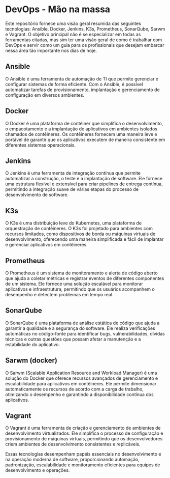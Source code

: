 # DevOps - Mão na massa

Este repositório fornece uma visão geral resumida das seguintes tecnologias: Ansible, Docker, Jenkins, K3s, Prometheus, SonarQube, Sarwm e Vagrant.
O objetivo principal não é se especializar em todas as ferramentas citadas, mas sim ter uma visão geral de como é trabalhar com DevOps e servir como um guia para os profissionais que desejam embarcar nessa área tão importante nos dias de hoje.

## Ansible
O Ansible é uma ferramenta de automação de TI que permite gerenciar e configurar sistemas de forma eficiente. Com o Ansible, é possível automatizar tarefas de provisionamento, implantação e gerenciamento de configuração em diversos ambientes.

## Docker
O Docker é uma plataforma de contêiner que simplifica o desenvolvimento, o empacotamento e a implantação de aplicativos em ambientes isolados chamados de contêineres. Os contêineres fornecem uma maneira leve e portável de garantir que os aplicativos executem de maneira consistente em diferentes sistemas operacionais.

## Jenkins
O Jenkins é uma ferramenta de integração contínua que permite automatizar a construção, o teste e a implantação de software. Ele fornece uma estrutura flexível e extensível para criar pipelines de entrega contínua, permitindo a integração suave de várias etapas do processo de desenvolvimento de software.

## K3s
O K3s é uma distribuição leve do Kubernetes, uma plataforma de orquestração de contêineres. O K3s foi projetado para ambientes com recursos limitados, como dispositivos de borda ou máquinas virtuais de desenvolvimento, oferecendo uma maneira simplificada e fácil de implantar e gerenciar aplicativos em contêineres.

## Prometheus
O Prometheus é um sistema de monitoramento e alerta de código aberto que ajuda a coletar métricas e registrar eventos de diferentes componentes de um sistema. Ele fornece uma solução escalável para monitorar aplicativos e infraestrutura, permitindo que os usuários acompanhem o desempenho e detectem problemas em tempo real.

## SonarQube
O SonarQube é uma plataforma de análise estática de código que ajuda a garantir a qualidade e a segurança do software. Ele realiza verificações automáticas no código-fonte para identificar bugs, vulnerabilidades, dívidas técnicas e outras questões que possam afetar a manutenção e a estabilidade do aplicativo.

## Sarwm (docker)
O Sarwm (Scalable Application Resource and Workload Manager) é uma solução do Docker que oferece recursos avançados de gerenciamento e escalabilidade para aplicativos em contêineres. Ele permite dimensionar automaticamente os recursos de acordo com a carga de trabalho, otimizando o desempenho e garantindo a disponibilidade contínua dos aplicativos.

## Vagrant
O Vagrant é uma ferramenta de criação e gerenciamento de ambientes de desenvolvimento virtualizados. Ele simplifica o processo de configuração e provisionamento de máquinas virtuais, permitindo que os desenvolvedores criem ambientes de desenvolvimento consistentes e replicáveis.

Essas tecnologias desempenham papéis essenciais no desenvolvimento e na operação moderna de software, proporcionando automação, padronização, escalabilidade e monitoramento eficientes para equipes de desenvolvimento e operações.